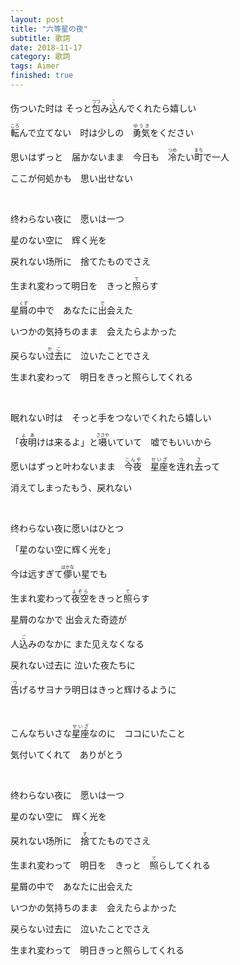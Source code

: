 ```yaml
---
layout: post
title: "六等星の夜"
subtitle: 歌詞
date: 2018-11-17
category: 歌詞
tags: Aimer
finished: true
---
```


伤ついた时は そっと<ruby>包<rt>つつ</rt></ruby>み<ruby>込<rt>こ</rt></ruby>んでくれたら嬉しい

<ruby>転<rt>ころ</rt></ruby>んで立てない　时は少しの　<ruby>勇気<rt>ゆうき</rt></ruby>をください

思いはずっと　届かないまま　今日も　<ruby>冷<rt>つめ</rt></ruby>たい<ruby>町<rt>まち</rt></ruby>で一人

ここが何処かも　思い出せない

<br> 

终わらない夜に　愿いは一つ

星のない空に　辉く光を

戻れない场所に　捨てたものでさえ

生まれ変わって明日を　きっと<ruby>照<rt>て</rt></ruby>らす

星<ruby>屑<rt>くず</rt></ruby>の中で　あなたに<ruby>出<rt>で</rt></ruby>会えた

いつかの気持ちのまま　会えたらよかった

戻らない<ruby>过去<rt>かこ</rt></ruby>に　泣いたことでさえ

生まれ変わって　明日をきっと照らしてくれる

<br>

眠れない时は　そっと手をつないでくれたら嬉しい

「<ruby>夜明<rt>よあ</rt></ruby>けは来るよ」と<ruby>嗫<rt>ささや</rt></ruby>いていて　嘘でもいいから 

愿いはずっと叶わないまま　<ruby>今夜<rt>こんや</rt></ruby>　<ruby>星座<rt>せいざ</rt></ruby>を<ruby>连<rt>つ</rt></ruby>れ<ruby>去<rt>さ</rt></ruby>って

消えてしまったもう、戻れない

<br> 

终わらない夜に愿いはひとつ

「星のない空に辉く光を」

今は远すぎて<ruby>儚<rt>はかな</rt></ruby>い星でも　

生まれ変わって<ruby>夜空<rt>よぞら</rt></ruby>をきっと<ruby>照<rt>て</rt></ruby>らす

星屑のなかで 出会えた奇迹が

人<ruby>込<rt>ご</rt></ruby>みのなかに また见えなくなる

戻れない过去に 泣いた夜たちに　

<ruby>告<rt>つ</rt></ruby>げるサヨナラ明日はきっと辉けるように

<br>

こんなちいさな<ruby>星座<rt>せいざ</rt></ruby>なのに　ココにいたこと

気付いてくれて　ありがとう

<br>

终わらない夜に　愿いは一つ

星のない空に　辉く光を

戻れない场所に　<ruby>捨<rt>す</rt></ruby>てたものでさえ

生まれ変わって　明日を　きっと　<ruby>照<rt>て</rt></ruby>らしてくれる

星屑の中で　あなたに出会えた

いつかの気持ちのまま　会えたらよかった

戻らない过去に　泣いたことでさえ

生まれ変わって　明日きっと照らしてくれる
